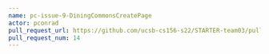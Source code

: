 ```yaml
---
name: pc-issue-9-DiningCommonsCreatePage
actor: pconrad
pull_request_url: https://github.com/ucsb-cs156-s22/STARTER-team03/pull/14
pull_request_num: 14
---
```

